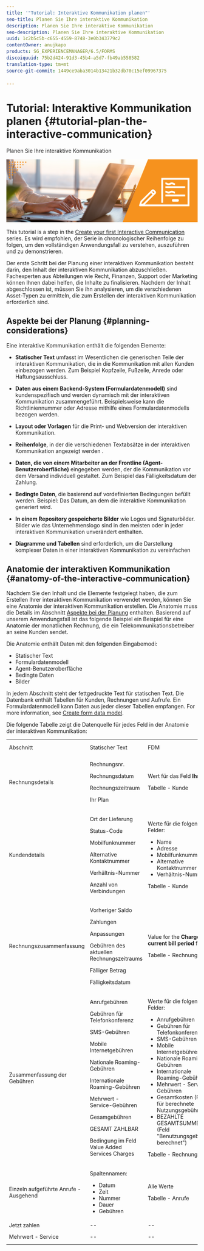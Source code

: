 ```yaml
---
title: '"Tutorial: Interaktive Kommunikation planen"'
seo-title: Planen Sie Ihre interaktive Kommunikation
description: Planen Sie Ihre interaktive Kommunikation
seo-description: Planen Sie Ihre interaktive Kommunikation
uuid: 1c2b5c5b-c655-4559-8748-3e0b343779c2
contentOwner: anujkapo
products: SG_EXPERIENCEMANAGER/6.5/FORMS
discoiquuid: 75b2d424-91d3-45b4-a5d7-fb49ab558582
translation-type: tm+mt
source-git-commit: 1449ce9aba3014b13421b32db70c15ef09967375

---
```



# Tutorial: Interaktive Kommunikation planen {#tutorial-plan-the-interactive-communication}

Planen Sie Ihre interaktive Kommunikation

![02-create-adaptive-form-main-image](assets/02-create-adaptive-form-main-image.png)

This tutorial is a step in the [Create your first Interactive Communication](/help/forms/using/create-your-first-interactive-communication.md) series. Es wird empfohlen, der Serie in chronologischer Reihenfolge zu folgen, um den vollständigen Anwendungsfall zu verstehen, auszuführen und zu demonstrieren.

Der erste Schritt bei der Planung einer interaktiven Kommunikation besteht darin, den Inhalt der interaktiven Kommunikation abzuschließen. Fachexperten aus Abteilungen wie Recht, Finanzen, Support oder Marketing können Ihnen dabei helfen, die Inhalte zu finalisieren. Nachdem der Inhalt abgeschlossen ist, müssen Sie ihn analysieren, um die verschiedenen Asset-Typen zu ermitteln, die zum Erstellen der interaktiven Kommunikation erforderlich sind.

## Aspekte bei der Planung {#planning-considerations}

Eine interaktive Kommunikation enthält die folgenden Elemente:

* **Statischer Text** umfasst im Wesentlichen die generischen Teile der interaktiven Kommunikation, die in die Kommunikation mit allen Kunden einbezogen werden. Zum Beispiel Kopfzeile, Fußzeile, Anrede oder Haftungsausschluss.
* **Daten aus einem Backend-System (Formulardatenmodell)** sind kundenspezifisch und werden dynamisch mit der interaktiven Kommunikation zusammengeführt. Beispielsweise kann die Richtliniennummer oder Adresse mithilfe eines Formulardatenmodells bezogen werden.
* **Layout oder Vorlagen** für die Print- und Webversion der interaktiven Kommunikation.
* **Reihenfolge**, in der die verschiedenen Textabsätze in der interaktiven Kommunikation angezeigt werden .
* **Daten, die von einem Mitarbeiter an der Frontline (Agent-Benutzeroberfläche)** eingegeben werden, der die Kommunikation vor dem Versand individuell gestaltet. Zum Beispiel das Fälligkeitsdatum der Zahlung.

* **Bedingte Daten**, die basierend auf vordefinierten Bedingungen befüllt werden. Beispiel: Das Datum, an dem die interaktive Kommunikation generiert wird.
* **In einem Repository gespeicherte Bilder** wie Logos und Signaturbilder. Bilder wie das Unternehmenslogo sind in den meisten oder in jeder interaktiven Kommunikation unverändert enthalten.
* **Diagramme und Tabellen** sind erforderlich, um die Darstellung komplexer Daten in einer interaktiven Kommunikation zu vereinfachen

## Anatomie der interaktiven Kommunikation {#anatomy-of-the-interactive-communication}

Nachdem Sie den Inhalt und die Elemente festgelegt haben, die zum Erstellen Ihrer interaktiven Kommunikation verwendet werden, können Sie eine Anatomie der interaktiven Kommunikation erstellen. Die Anatomie muss die Details im Abschnitt [Aspekte bei der Planung](/help/forms/using/planning-interactive-communications.md#planning-considerations) enthalten. Basierend auf unserem Anwendungsfall ist das folgende Beispiel ein Beispiel für eine Anatomie der monatlichen Rechnung, die ein Telekommunikationsbetreiber an seine Kunden sendet.

Die Anatomie enthält Daten mit den folgenden Eingabemodi:

* Statischer Text
* Formulardatenmodell
* Agent-Benutzeroberfläche
* Bedingte Daten
* Bilder 

In jedem Abschnitt steht der fettgedruckte Text für statischen Text. Die Datenbank enthält Tabellen für Kunden, Rechnungen und Aufrufe. Ein Formulardatenmodell kann Daten aus jeder dieser Tabellen empfangen. For more information, see [Create form data model](/help/forms/using/create-form-data-model0.md).

Die folgende Tabelle zeigt die Datenquelle für jedes Feld in der Anatomie der interaktiven Kommunikation:

<table>
 <tbody>
  <tr>
   <td>Abschnitt</td>
   <td>Statischer Text</td>
   <td>FDM </td>
   <td>Agent-Benutzeroberfläche</td>
   <td>Bilder </td>
  </tr>
  <tr>
   <td>Rechnungsdetails</td>
   <td><p>Rechnungsnr.</p> <p>Rechnungsdatum</p> <p>Rechnungszeitraum</p> <p>Ihr Plan</p> </td>
   <td><p>Wert für das Feld <strong>Ihr Plan</strong></p> <p>Tabelle - Kunde</p> </td>
   <td><p>Werte für die folgenden Felder:</p>
    <ul>
     <li>Rechnungsnr.</li>
     <li>Rechnungsdatum</li>
     <li>Rechnungszeitraum</li>
    </ul> <p> </p> </td>
   <td>--</td>
  </tr>
  <tr>
   <td>Kundendetails</td>
   <td><p>Ort der Lieferung</p> <p>Status-Code</p> <p>Mobilfunknummer</p> <p>Alternative Kontaktnummer</p> <p>Verhältnis-Nummer</p> <p>Anzahl von Verbindungen</p> </td>
   <td><p>Werte für die folgenden Felder:</p>
    <ul>
     <li>Name</li>
     <li>Adresse</li>
     <li>Mobilfunknummer</li>
     <li>Alternative Kontaktnummer</li>
     <li>Verhältnis-Nummer</li>
    </ul> <p>Tabelle - Kunde</p> </td>
   <td><p>Werte für die folgenden Felder:</p>
    <ul>
     <li>Ort der Lieferung</li>
     <li>Status-Code</li>
     <li>Anzahl von Verbindungen</li>
    </ul> </td>
   <td>--</td>
  </tr>
  <tr>
   <td>Rechnungszusammenfassung</td>
   <td><p>Vorheriger Saldo</p> <p>Zahlungen</p> <p>Anpassungen</p> <p>Gebühren des aktuellen Rechnungszeitraums</p> <p>Fälliger Betrag</p> <p>Fälligkeitsdatum</p> </td>
   <td><p>Value for the <strong>Charges current bill period </strong> field</p> <p>Tabelle - Rechnungen</p> </td>
   <td><p>Werte für die folgenden Felder:</p>
    <ul>
     <li>Vorheriger Saldo</li>
     <li>Zahlungen</li>
     <li>Anpassungen</li>
     <li>Fälliger Betrag</li>
     <li>Fälligkeitsdatum</li>
    </ul> </td>
   <td>--</td>
  </tr>
  <tr>
   <td>Zusammenfassung der Gebühren</td>
   <td><p>Anrufgebühren</p> <p>Gebühren für Telefonkonferenz</p> <p>SMS-Gebühren </p> <p>Mobile Internetgebühren</p> <p>Nationale Roaming-Gebühren</p> <p>Internationale Roaming-Gebühren</p> <p>Mehrwert - Service-Gebühren</p> <p>Gesamgebühren</p> <p>GESAMT ZAHLBAR</p> <p>Bedingung im Feld Value Added Services Charges</p> </td>
   <td><p>Werte für die folgenden Felder:</p>
    <ul>
     <li>Anrufgebühren</li>
     <li>Gebühren für Telefonkonferenz</li>
     <li>SMS-Gebühren </li>
     <li>Mobile Internetgebühren</li>
     <li>Nationale Roaming-Gebühren</li>
     <li>Internationale Roaming-Gebühren</li>
     <li>Mehrwert - Service-Gebühren</li>
     <li>Gesamtkosten (Feld für berechnete Nutzungsgebühren)</li>
     <li>BEZAHLTE GESAMTSUMME (Feld "Benutzungsgebühren berechnet")</li>
    </ul> <p>Tabelle - Rechnungen</p> </td>
   <td>Keine Felder</td>
   <td>--</td>
  </tr>
  <tr>
   <td>Einzeln aufgeführte Anrufe - Ausgehend</td>
   <td><p>Spaltennamen:</p>
    <ul>
     <li>Datum</li>
     <li>Zeit</li>
     <li>Nummer</li>
     <li>Dauer</li>
     <li>Gebühren</li>
    </ul> </td>
   <td><p>Alle Werte</p> <p>Tabelle - Anrufe</p> </td>
   <td>Keine Felder</td>
   <td>--</td>
  </tr>
  <tr>
   <td>Jetzt zahlen</td>
   <td>--</td>
   <td>--</td>
   <td>--</td>
   <td>PayNow</td>
  </tr>
  <tr>
   <td>Mehrwert - Service</td>
   <td>--</td>
   <td>--</td>
   <td>--</td>
   <td>Mehrwert - Service</td>
  </tr>
 </tbody>
</table>


